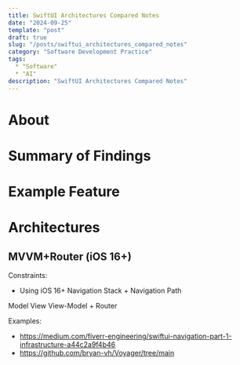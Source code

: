```yaml
---
title: SwiftUI Architectures Compared Notes
date: "2024-09-25"
template: "post"
draft: true
slug: "/posts/swiftui_architectures_compared_notes"
category: "Software Development Practice"
tags:
  * "Software"
  * "AI"
description: "SwiftUI Architectures Compared Notes"
---
```


# About

# Summary of Findings

# Example Feature

# Architectures

## MVVM+Router (iOS 16+)

Constraints:
* Using iOS 16+ Navigation Stack + Navigation Path

Model View View-Model + Router

Examples:
* https://medium.com/fiverr-engineering/swiftui-navigation-part-1-infrastructure-a44c2a9f4b46
* https://github.com/bryan-vh/Voyager/tree/main
